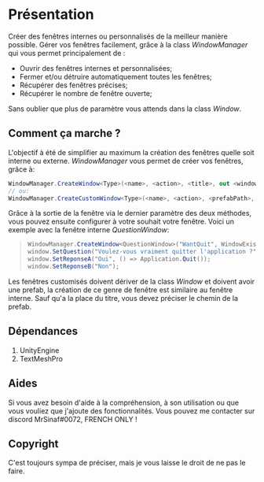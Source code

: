  # Présentation
Créer des fenêtres internes ou personnalisés de la meilleur manière possible.
Gérer vos fenêtres facilement, grâce à la class *WindowManager* qui vous permet principalement de :
* Ouvrir des fenêtres internes et personnalisées;
* Fermer et/ou détruire automatiquement toutes les fenêtres;
* Récupérer des fenêtres précises;
* Récupérer le nombre de fenêtre ouverte;

Sans oublier que plus de paramètre vous attends dans la class *Window*.
## Comment ça marche ?
L'objectif à été de simplifier au maximum la création des fenêtres quelle soit interne ou externe.
*WindowManager* vous permet de créer vos fenêtres, grâce à:
```csharp
WindowManager.CreateWindow<Type>(<name>, <action>, <title>, out <window>)
// ou:
WindowManager.CreateCustomWindow<Type>(<name>, <action>, <prefabPath>, out <window>)
```

Grâce à la sortie de la fenêtre via le dernier paramètre des deux méthodes, vous pouvez ensuite configurer à votre souhait votre fenêtre.
Voici un exemple avec la fenêtre interne *QuestionWindow*:
> ```csharp
> WindowManager.CreateWindow<QuestionWindow>("WantQuit", WindowExist.Get, "Quitter l'application", out var window);
> window.SetQuestion("Voulez-vous vraiment quitter l'application ?");
> window.SetReponseA("Oui", () => Application.Quit());
> window.SetReponseB("Non");
> ```

Les fenêtres customisés doivent dériver de la class *Window* et doivent avoir une prefab, la création de ce genre de fenêtre est similaire au fenêtre interne.
Sauf qu'a la place du titre, vous devez préciser le chemin de la prefab.

## Dépendances
1. UnityEngine
2. TextMeshPro

## Aides
Si vous avez besoin d'aide à la compréhension, à son utilisation ou que vous vouliez que j'ajoute des fonctionnalités.
Vous pouvez me contacter sur discord MrSinaf#0072, FRENCH ONLY !

## Copyright
C'est toujours sympa de préciser, mais je vous laisse le droit de ne pas le faire.
